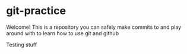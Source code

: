 # git-practice

Welcome! This is a repository you can safely make commits to and play around with to learn how to use git and github

Testing stuff
